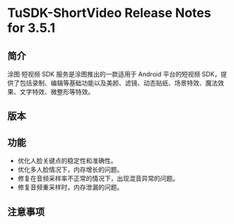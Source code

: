 # TuSDK-ShortVideo Release Notes for 3.5.1

## 简介


涂图·短视频 SDK 服务是涂图推出的一款适用于 Android 平台的短视频 SDK，提供了包括录制、编辑等基础功能以及美颜、滤镜、动态贴纸、场景特效、魔法效果、文字特效、微整形等特效。


## 版本



## 功能

* 优化人脸关键点的稳定性和准确性。
* 优化多人脸情况下，内存增长的问题。
* 修复在音频采样率不正常的情况下，出现混音异常的问题。
* 修复音频重采样时，内存泄漏的问题。


## 注意事项

